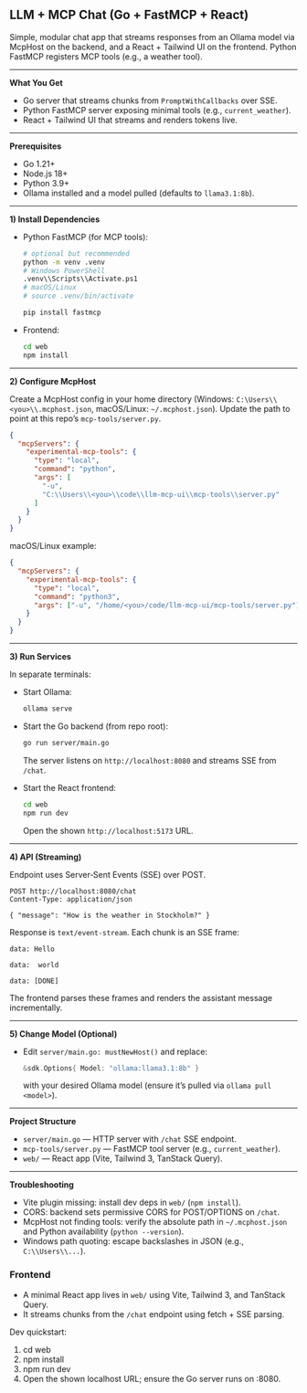 ## LLM + MCP Chat (Go + FastMCP + React)

Simple, modular chat app that streams responses from an Ollama model via McpHost on the backend, and a React + Tailwind UI on the frontend. Python FastMCP registers MCP tools (e.g., a weather tool).

---

**What You Get**

- Go server that streams chunks from `PromptWithCallbacks` over SSE.
- Python FastMCP server exposing minimal tools (e.g., `current_weather`).
- React + Tailwind UI that streams and renders tokens live.

---

**Prerequisites**

- Go 1.21+
- Node.js 18+
- Python 3.9+
- Ollama installed and a model pulled (defaults to `llama3.1:8b`).

---

**1) Install Dependencies**

- Python FastMCP (for MCP tools):
  ```bash
  # optional but recommended
  python -m venv .venv
  # Windows PowerShell
  .venv\\Scripts\\Activate.ps1
  # macOS/Linux
  # source .venv/bin/activate

  pip install fastmcp
  ```

- Frontend:
  ```bash
  cd web
  npm install
  ```

---

**2) Configure McpHost**

Create a McpHost config in your home directory (Windows: `C:\Users\\<you>\\.mcphost.json`, macOS/Linux: `~/.mcphost.json`). Update the path to point at this repo’s `mcp-tools/server.py`.

```json
{
  "mcpServers": {
    "experimental-mcp-tools": {
      "type": "local",
      "command": "python",
      "args": [
        "-u",
        "C:\\Users\\<you>\\code\\llm-mcp-ui\\mcp-tools\\server.py"
      ]
    }
  }
}
```

macOS/Linux example:

```json
{
  "mcpServers": {
    "experimental-mcp-tools": {
      "type": "local",
      "command": "python3",
      "args": ["-u", "/home/<you>/code/llm-mcp-ui/mcp-tools/server.py"]
    }
  }
}
```

---

**3) Run Services**

In separate terminals:

- Start Ollama:
  ```bash
  ollama serve
  ```

- Start the Go backend (from repo root):
  ```bash
  go run server/main.go
  ```
  The server listens on `http://localhost:8080` and streams SSE from `/chat`.

- Start the React frontend:
  ```bash
  cd web
  npm run dev
  ```
  Open the shown `http://localhost:5173` URL.

---

**4) API (Streaming)**

Endpoint uses Server‑Sent Events (SSE) over POST.

```http
POST http://localhost:8080/chat
Content-Type: application/json

{ "message": "How is the weather in Stockholm?" }
```

Response is `text/event-stream`. Each chunk is an SSE frame:

```
data: Hello

data:  world

data: [DONE]
```

The frontend parses these frames and renders the assistant message incrementally.

---

**5) Change Model (Optional)**

- Edit `server/main.go: mustNewHost()` and replace:
  ```go
  &sdk.Options{ Model: "ollama:llama3.1:8b" }
  ```
  with your desired Ollama model (ensure it’s pulled via `ollama pull <model>`).

---

**Project Structure**

- `server/main.go` — HTTP server with `/chat` SSE endpoint.
- `mcp-tools/server.py` — FastMCP tool server (e.g., `current_weather`).
- `web/` — React app (Vite, Tailwind 3, TanStack Query).

---

**Troubleshooting**

- Vite plugin missing: install dev deps in `web/` (`npm install`).
- CORS: backend sets permissive CORS for POST/OPTIONS on `/chat`.
- McpHost not finding tools: verify the absolute path in `~/.mcphost.json` and Python availability (`python --version`).
- Windows path quoting: escape backslashes in JSON (e.g., `C:\\Users\\...`).

### Frontend

- A minimal React app lives in `web/` using Vite, Tailwind 3, and TanStack Query.
- It streams chunks from the `/chat` endpoint using fetch + SSE parsing.

Dev quickstart:

1. cd web
2. npm install
3. npm run dev
4. Open the shown localhost URL; ensure the Go server runs on :8080.


